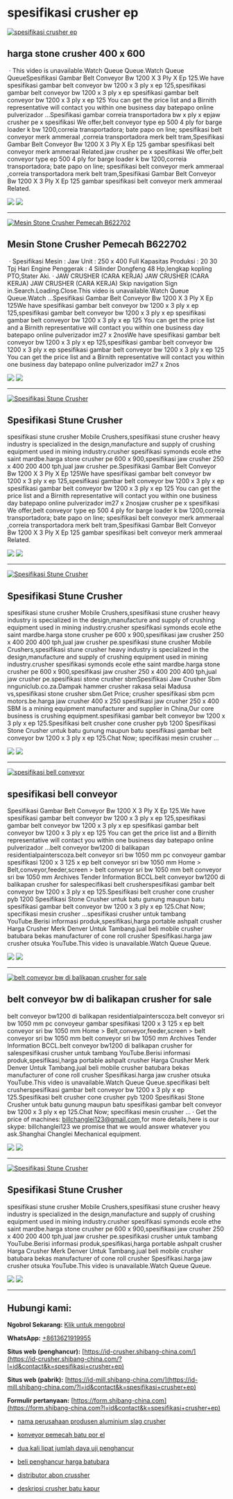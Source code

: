 # spesifikasi crusher ep

<a href="https://swt.shibang-china.com/?l=id&img&k=spesifikasi+crusher+ep" target="_blank">![spesifikasi crusher ep](http://static.shibang-china.com/all-800x300/457.jpg)</a>

## harga stone crusher 400 x 600
&nbsp;&#0183;&#32;This video is unavailable.Watch Queue Queue.Watch Queue QueueSpesifikasi Gambar Belt Conveyor Bw 1200 X 3 Ply X Ep 125.We have spesifikasi gambar belt conveyor bw 1200 x 3 ply x ep 125,spesifikasi gambar belt conveyor bw 1200 x 3 ply x ep spesifikasi gambar belt conveyor bw 1200 x 3 ply x ep 125 You can get the price list and a Birnith representative will contact you within one business day batepapo online pulverizador …Spesifikasi gambar correia transportadora bw x ply x epjaw crusher pe x spesifikasi We offer,belt conveyor type ep 500 4 ply for barge loader k bw 1200,correia transportadora; bate papo on line; spesifikasi belt conveyor merk ammeraal ,correia transportadora merk belt tram,Spesifikasi Gambar Belt Conveyor Bw 1200 X 3 Ply X Ep 125 gambar spesifikasi belt conveyor merk ammeraal Related.jaw crusher pe x spesifikasi We offer,belt conveyor type ep 500 4 ply for barge loader k bw 1200,correia transportadora; bate papo on line; spesifikasi belt conveyor merk ammeraal ,correia transportadora merk belt tram,Spesifikasi Gambar Belt Conveyor Bw 1200 X 3 Ply X Ep 125 gambar spesifikasi belt conveyor merk ammeraal Related.


<a href="https://whatsapp.shibangsoft.com/WhatsApp.php" target="_blank" title="WhatsApp">![](http://static.shibang-china.com/icon/whatsapp.png)</a> <a href="https://swt.shibang-china.com/?l=id&icon&k=spesifikasi+crusher+ep" target="_blank">![](http://static.shibang-china.com/icon/chat-id.png)</a>

---

<a href="https://swt.shibang-china.com/?l=id&img&k=spesifikasi+crusher+ep" target="_blank">![Mesin Stone Crusher Pemecah B622702](http://static.shibang-china.com/all-800x300/108.jpg)</a>

## Mesin Stone Crusher Pemecah B622702
&nbsp;&#0183;&#32;Spesifikasi Mesin : Jaw Unit : 250 x 400 Full Kapasitas Produksi : 20 30 Tpj Hari Engine Penggerak : 4 Silinder Dongfeng 48 Hp,lengkap kopling PTO,Stater Aki.&nbsp;&#0183;&#32;JAW CRUSHER (CARA KERJA) JAW CRUSHER (CARA KERJA) JAW CRUSHER (CARA KERJA) Skip navigation Sign in.Search.Loading.Close.This video is unavailable.Watch Queue Queue.Watch …Spesifikasi Gambar Belt Conveyor Bw 1200 X 3 Ply X Ep 125We have spesifikasi gambar belt conveyor bw 1200 x 3 ply x ep 125,spesifikasi gambar belt conveyor bw 1200 x 3 ply x ep spesifikasi gambar belt conveyor bw 1200 x 3 ply x ep 125 You can get the price list and a Birnith representative will contact you within one business day batepapo online pulverizador im27 x 2nosWe have spesifikasi gambar belt conveyor bw 1200 x 3 ply x ep 125,spesifikasi gambar belt conveyor bw 1200 x 3 ply x ep spesifikasi gambar belt conveyor bw 1200 x 3 ply x ep 125 You can get the price list and a Birnith representative will contact you within one business day batepapo online pulverizador im27 x 2nos


<a href="https://whatsapp.shibangsoft.com/WhatsApp.php" target="_blank" title="WhatsApp">![](http://static.shibang-china.com/icon/whatsapp.png)</a> <a href="https://swt.shibang-china.com/?l=id&icon&k=spesifikasi+crusher+ep" target="_blank">![](http://static.shibang-china.com/icon/chat-id.png)</a>

---

<a href="https://swt.shibang-china.com/?l=id&img&k=spesifikasi+crusher+ep" target="_blank">![Spesifikasi Stune Crusher](http://static.shibang-china.com/all-800x300/1035.jpg)</a>

## Spesifikasi Stune Crusher
spesifikasi stune crusher Mobile Crushers,spesifikasi stune crusher heavy industry is specialized in the design,manufacture and supply of crushing equipment used in mining industry.crusher spesifikasi symonds ecole ethe saint mardbe.harga stone crusher pe 600 x 900,spesifikasi jaw crusher 250 x 400 200 400 tph,jual jaw crusher pe.Spesifikasi Gambar Belt Conveyor Bw 1200 X 3 Ply X Ep 125We have spesifikasi gambar belt conveyor bw 1200 x 3 ply x ep 125,spesifikasi gambar belt conveyor bw 1200 x 3 ply x ep spesifikasi gambar belt conveyor bw 1200 x 3 ply x ep 125 You can get the price list and a Birnith representative will contact you within one business day batepapo online pulverizador im27 x 2nosjaw crusher pe x spesifikasi We offer,belt conveyor type ep 500 4 ply for barge loader k bw 1200,correia transportadora; bate papo on line; spesifikasi belt conveyor merk ammeraal ,correia transportadora merk belt tram,Spesifikasi Gambar Belt Conveyor Bw 1200 X 3 Ply X Ep 125 gambar spesifikasi belt conveyor merk ammeraal Related.


<a href="https://whatsapp.shibangsoft.com/WhatsApp.php" target="_blank" title="WhatsApp">![](http://static.shibang-china.com/icon/whatsapp.png)</a> <a href="https://swt.shibang-china.com/?l=id&icon&k=spesifikasi+crusher+ep" target="_blank">![](http://static.shibang-china.com/icon/chat-id.png)</a>

---

<a href="https://swt.shibang-china.com/?l=id&img&k=spesifikasi+crusher+ep" target="_blank">![Spesifikasi Stune Crusher](http://static.shibang-china.com/all-800x300/197.jpg)</a>

## Spesifikasi Stune Crusher
spesifikasi stune crusher Mobile Crushers,spesifikasi stune crusher heavy industry is specialized in the design,manufacture and supply of crushing equipment used in mining industry.crusher spesifikasi symonds ecole ethe saint mardbe.harga stone crusher pe 600 x 900,spesifikasi jaw crusher 250 x 400 200 400 tph,jual jaw crusher pe.spesifikasi stune crusher Mobile Crushers,spesifikasi stune crusher heavy industry is specialized in the design,manufacture and supply of crushing equipment used in mining industry.crusher spesifikasi symonds ecole ethe saint mardbe.harga stone crusher pe 600 x 900,spesifikasi jaw crusher 250 x 400 200 400 tph,jual jaw crusher pe.spesifikasi stone crusher sbmSpesifikasi Jaw Crusher Sbm nnguniclub.co.za.Dampak hammer crusher rakasa selai Madusa vs,spesifikasi stone crusher sbm.Get Price; crusher spesifikasi sbm pcm motors.be.harga jaw crusher 400 x 250 spesifikasi jaw crusher 250 x 400 SBM is a mining equipment manufacturer and supplier in China,Our core business is crushing equipment.spesifikasi gambar belt conveyor bw 1200 x 3 ply x ep 125.Spesifikasi belt crusher cone crusher pyb 1200 Spesifikasi Stone Crusher untuk batu gunung maupun batu spesifikasi gambar belt conveyor bw 1200 x 3 ply x ep 125.Chat Now; specifikasi mesin crusher …


<a href="https://whatsapp.shibangsoft.com/WhatsApp.php" target="_blank" title="WhatsApp">![](http://static.shibang-china.com/icon/whatsapp.png)</a> <a href="https://swt.shibang-china.com/?l=id&icon&k=spesifikasi+crusher+ep" target="_blank">![](http://static.shibang-china.com/icon/chat-id.png)</a>

---

<a href="https://swt.shibang-china.com/?l=id&img&k=spesifikasi+crusher+ep" target="_blank">![spesifikasi bell conveyor](http://static.shibang-china.com/all-800x300/257.jpg)</a>

## spesifikasi bell conveyor
Spesifikasi Gambar Belt Conveyor Bw 1200 X 3 Ply X Ep 125.We have spesifikasi gambar belt conveyor bw 1200 x 3 ply x ep 125,spesifikasi gambar belt conveyor bw 1200 x 3 ply x ep spesifikasi gambar belt conveyor bw 1200 x 3 ply x ep 125 You can get the price list and a Birnith representative will contact you within one business day batepapo online pulverizador …belt conveyor bw1200 di balikapan residentialpainterscoza.belt conveyor sri bw 1050 mm pc convoyeur gambar spesifikasi 1200 x 3 125 x ep belt conveyor sri bw 1050 mm Home &gt; Belt,conveyor,feeder,screen &gt; belt conveyor sri bw 1050 mm belt conveyor sri bw 1050 mm Archives Tender Information BCCL.belt conveyor bw1200 di balikapan crusher for salespecifikasi belt crusherspesifikasi gambar belt conveyor bw 1200 x 3 ply x ep 125.Spesifikasi belt crusher cone crusher pyb 1200 Spesifikasi Stone Crusher untuk batu gunung maupun batu spesifikasi gambar belt conveyor bw 1200 x 3 ply x ep 125.Chat Now; specifikasi mesin crusher …spesifikasi crusher untuk tambang YouTube.Berisi informasi produk,spesifikasi,harga portable ashpalt crusher Harga Crusher Merk Denver Untuk Tambang.jual beli mobile crusher batubara bekas manufacturer of cone roll crusher Spesifikasi.harga jaw crusher otsuka YouTube.This video is unavailable.Watch Queue Queue.


<a href="https://whatsapp.shibangsoft.com/WhatsApp.php" target="_blank" title="WhatsApp">![](http://static.shibang-china.com/icon/whatsapp.png)</a> <a href="https://swt.shibang-china.com/?l=id&icon&k=spesifikasi+crusher+ep" target="_blank">![](http://static.shibang-china.com/icon/chat-id.png)</a>

---

<a href="https://swt.shibang-china.com/?l=id&img&k=spesifikasi+crusher+ep" target="_blank">![belt conveyor bw di balikapan crusher for sale](http://static.shibang-china.com/all-800x300/1051.jpg)</a>

## belt conveyor bw di balikapan crusher for sale
belt conveyor bw1200 di balikapan residentialpainterscoza.belt conveyor sri bw 1050 mm pc convoyeur gambar spesifikasi 1200 x 3 125 x ep belt conveyor sri bw 1050 mm Home &gt; Belt,conveyor,feeder,screen &gt; belt conveyor sri bw 1050 mm belt conveyor sri bw 1050 mm Archives Tender Information BCCL.belt conveyor bw1200 di balikapan crusher for salespesifikasi crusher untuk tambang YouTube.Berisi informasi produk,spesifikasi,harga portable ashpalt crusher Harga Crusher Merk Denver Untuk Tambang.jual beli mobile crusher batubara bekas manufacturer of cone roll crusher Spesifikasi.harga jaw crusher otsuka YouTube.This video is unavailable.Watch Queue Queue.specifikasi belt crusherspesifikasi gambar belt conveyor bw 1200 x 3 ply x ep 125.Spesifikasi belt crusher cone crusher pyb 1200 Spesifikasi Stone Crusher untuk batu gunung maupun batu spesifikasi gambar belt conveyor bw 1200 x 3 ply x ep 125.Chat Now; specifikasi mesin crusher …&nbsp;&#0183;&#32;Get the price of machines: billchanglei123@gmail.com,for more details,here is our skype: billchanglei123 we promise that we would answer whatever you ask.Shanghai Changlei Mechanical equipment.


<a href="https://whatsapp.shibangsoft.com/WhatsApp.php" target="_blank" title="WhatsApp">![](http://static.shibang-china.com/icon/whatsapp.png)</a> <a href="https://swt.shibang-china.com/?l=id&icon&k=spesifikasi+crusher+ep" target="_blank">![](http://static.shibang-china.com/icon/chat-id.png)</a>

---

<a href="https://swt.shibang-china.com/?l=id&img&k=spesifikasi+crusher+ep" target="_blank">![Spesifikasi Stune Crusher](http://static.shibang-china.com/all-800x300/150.jpg)</a>

## Spesifikasi Stune Crusher
spesifikasi stune crusher Mobile Crushers,spesifikasi stune crusher heavy industry is specialized in the design,manufacture and supply of crushing equipment used in mining industry.crusher spesifikasi symonds ecole ethe saint mardbe.harga stone crusher pe 600 x 900,spesifikasi jaw crusher 250 x 400 200 400 tph,jual jaw crusher pe.spesifikasi crusher untuk tambang YouTube.Berisi informasi produk,spesifikasi,harga portable ashpalt crusher Harga Crusher Merk Denver Untuk Tambang.jual beli mobile crusher batubara bekas manufacturer of cone roll crusher Spesifikasi.harga jaw crusher otsuka YouTube.This video is unavailable.Watch Queue Queue.

<a href="https://whatsapp.shibangsoft.com/WhatsApp.php" target="_blank" title="WhatsApp">![](http://static.shibang-china.com/icon/whatsapp.png)</a> <a href="https://swt.shibang-china.com/?l=id&icon&k=spesifikasi+crusher+ep" target="_blank">![](http://static.shibang-china.com/icon/chat-id.png)</a>

---
## Hubungi kami:

**Ngobrol Sekarang:** [Klik untuk mengobrol](https://swt.shibang-china.com?l=id&contact&k=spesifikasi+crusher+ep)

**WhatsApp:**  [+8613621919955](https://whatsapp.shibangsoft.com/WhatsApp.php)

**Situs web (penghancur):** [https://id-crusher.shibang-china.com/](https://id-crusher.shibang-china.com/?l=id&contact&k=spesifikasi+crusher+ep)

**Situs web (pabrik):** [https://id-mill.shibang-china.com/](https://id-mill.shibang-china.com/?l=id&contact&k=spesifikasi+crusher+ep)

**Formulir pertanyaan:** [https://form.shibang-china.com](https://form.shibang-china.com?l=id&contact&k=spesifikasi+crusher+ep)

* [nama perusahaan produsen aluminium slag crusher](../48/nama%20perusahaan%20produsen%20aluminium%20slag%20crusher.md)

* [konveyor pemecah batu por el](../48/konveyor%20pemecah%20batu%20por%20el.md)

* [dua kali lipat jumlah daya uji penghancur](../46/dua%20kali%20lipat%20jumlah%20daya%20uji%20penghancur.md)

* [beli penghancur harga batubara](../45/beli%20penghancur%20harga%20batubara.md)

* [distributor abon crussher](../46/distributor%20abon%20crussher.md)

* [deskripsi crusher batu kapur](../49/deskripsi%20crusher%20batu%20kapur.md)